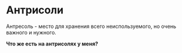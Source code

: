 # Антрисоли

Антресоль - место для хранения всего неиспользуемого, но очень важного и нужного.

**Что же есть на антрисолях у меня?**
